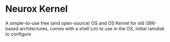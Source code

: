 # Neurox Kernel
A simple-to-use free (and open-source) OS and OS Kernel for old i386-based architectures, comes with a shell (`sh`) to use in the OS, initial ramdisk to configure

